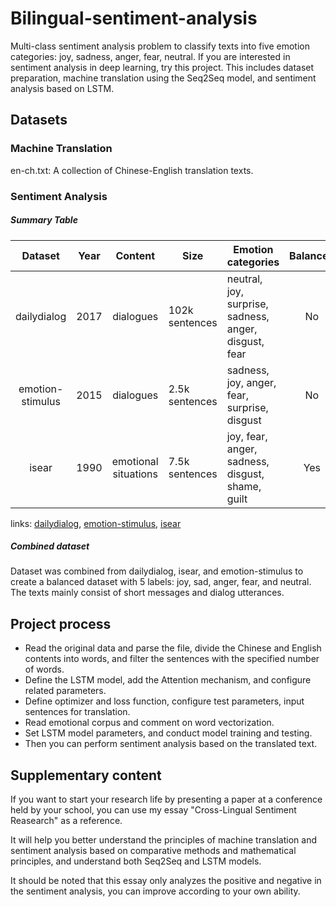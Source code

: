 # Bilingual-sentiment-analysis

Multi-class sentiment analysis problem to classify texts into five emotion categories: joy, sadness, anger, fear, neutral. If you are interested in sentiment analysis in deep learning, try this project. This includes dataset preparation, machine translation using the Seq2Seq model, and sentiment analysis based on LSTM.

## Datasets

### Machine Translation

en-ch.txt: A collection of Chinese-English translation texts.

### Sentiment Analysis

##### Summary Table

|     Dataset    | Year |  Content  |     Size     | Emotion categories | Balanced |
| :--------------: | :--: | :-------: | ------------ | ------------------ | :-------: |
|dailydialog| 2017 | dialogues |102k sentences|neutral, joy, surprise, sadness, anger, disgust, fear| No |
|emotion-stimulus|2015|dialogues|2.5k sentences|sadness, joy, anger, fear, surprise, disgust| No |
|isear|1990|emotional situations|7.5k sentences|joy, fear, anger, sadness, disgust, shame, guilt| Yes |

links: [dailydialog](http://yanran.li/dailydialog.html), [emotion-stimulus](http://www.site.uottawa.ca/~diana/resources/emotion_stimulus_data), [isear](http://www.affective-sciences.org/index.php/download_file/view/395/296/)


##### Combined dataset

Dataset was combined from dailydialog, isear, and emotion-stimulus to create a balanced dataset with 5 labels: joy, sad, anger, fear, and neutral. The texts mainly consist of short messages and dialog utterances.

## Project process
* Read the original data and parse the file, divide the Chinese and English contents into words, and filter the sentences with the specified number of words.
* Define the LSTM model, add the Attention mechanism, and configure related parameters.
* Define optimizer and loss function, configure test parameters, input sentences for translation.
* Read emotional corpus and comment on word vectorization.
* Set LSTM model parameters, and conduct model training and testing.
* Then you can perform sentiment analysis based on the translated text.

## Supplementary content

If you want to start your research life by presenting a paper at a conference held by your school, you can use my essay "Cross-Lingual Sentiment Reasearch" as a reference.

It will help you better understand the principles of machine translation and sentiment analysis based on comparative methods and mathematical principles, and understand both Seq2Seq and LSTM models.

It should be noted that this essay only analyzes the positive and negative in the sentiment analysis, you can improve according to your own ability.

